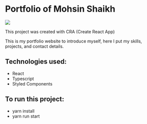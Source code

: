 # Portfolio of Mohsin Shaikh

<img src ="https://github.com/CodeMohsin/CodeMohsin/blob/5920a79f4c5977332a67caf91125241cf0fc46b5/www.MohsinShaikh.in.png" />
 
This project was created with CRA (Create React App)

This is my portfolio website to introduce myself, here I put my skills, projects, and contact details.

## Technologies used:
- React
- Typescript
- Styled Components
 
## To run this project:
- yarn install
- yarn run start